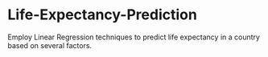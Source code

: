 # Life-Expectancy-Prediction
Employ Linear Regression techniques to predict life expectancy in a country based on several factors.
